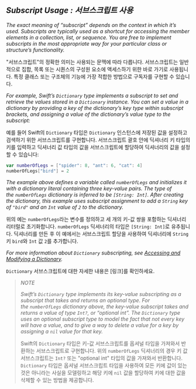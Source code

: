 ## *Subscript Usage : 서브스크립트 사용*

*The exact meaning of “subscript” depends on the context in which it’s used. Subscripts are typically used as a shortcut for accessing the member elements in a collection, list, or sequence. You are free to implement subscripts in the most appropriate way for your particular class or structure’s functionality.*

"서브스크립트"의 정확한 의미는 사용되는 문맥에 따라 다릅니다. 서브스크립트는 일반적으로 집합, 목록 또는 시퀀스의 구성원 요소에 액세스하기 위한 바로 가기로 사용됩니다. 특정 클래스 또는 구조체의 기능에 가장 적합한 방법으로 구독자를 구현할 수 있습니다.

*For example, Swift’s `Dictionary` type implements a subscript to set and retrieve the values stored in a `Dictionary` instance. You can set a value in a dictionary by providing a key of the dictionary’s key type within subscript brackets, and assigning a value of the dictionary’s value type to the subscript:*

예를 들어 Swift의 `Dictionary` 타입은 `Dictionary` 인스턴스에 저장된 값을 설정하고 검색하기 위한 서브스크립트를 구현합니다. 서브스크립트 괄호 안에 딕셔너리 키 타입의 키를 입력하고 딕셔너리 값 타입의 값을 서브스크립트에 할당하여 딕셔너리의 값을 설정할 수 있습니다:

```swift
var numberOfLegs = ["spider": 8, "ant": 6, "cat": 4]
numberOfLegs["bird"] = 2
```

*The example above defines a variable called `numberOfLegs` and initializes it with a dictionary literal containing three key-value pairs. The type of the `numberOfLegs` dictionary is inferred to be `[String: Int]`. After creating the dictionary, this example uses subscript assignment to add a `String` key of `"bird"` and an `Int` value of `2` to the dictionary.*

위의 예는 `numberOfLegs`라는 변수를 정의하고 세 개의 키-값 쌍을 포함하는 딕셔너리 리터럴로 초기화합니다. `numberOfLegs` 딕셔너리의 타입은 `[String: Int]`로 유추됩니다. 딕셔너리를 만든 후 이 예에서는 서브스크립트 할당을 사용하여 딕셔너리에 `String` 키 `bird`와 `Int` 값 `2`를 추가합니다.

*For more information about `Dictionary` subscripting, see [Accessing and Modifying a Dictionary](https://docs.swift.org/swift-book/LanguageGuide/CollectionTypes.html#ID116).*

`Dictionary` 서브스크립트에 대한 자세한 내용은 [링크]를 확인하세요.

> *NOTE*
> 
> *Swift’s `Dictionary` type implements its key-value subscripting as a subscript that takes and returns an optional type. For the `numberOfLegs` dictionary above, the key-value subscript takes and returns a value of type `Int?`, or “optional int”. The `Dictionary` type uses an optional subscript type to model the fact that not every key will have a value, and to give a way to delete a value for a key by assigning a `nil` value for that key.*
> 
> Swift의 `Dictionary` 타입은 키-값 서브스크립트를 옵셔널 타입을 가져와서 반환하는 서브스크립트로 구현합니다. 위의 `numberOfLegs` 딕셔너리의 경우 키 값 서브스크립트는 `Int?` 또는 "optional int" 타입의 값을 가져와서 반환합니다. `Dictionary` 타입은 옵셔널 서브스크립트 타입을 사용하여 모든 키에 값이 있는 것은 아니라는 사실을 모델링하고 해당 키에 `nil` 값을 할당하여 키에 대한 값을 삭제할 수 있는 방법을 제공합니다.
